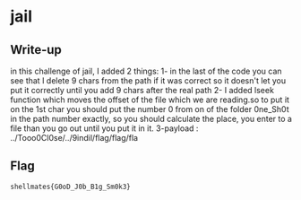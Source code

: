 # jail

## Write-up

in this challenge of jail, I added 2 things: 
1- in the last of the code you can see that I delete 9 chars from the path if it was correct so it doesn't let you put it correctly until you add 9 chars after the real path
2- I added lseek function which moves  the offset of the file which we are reading.so to put it on the 1st char you should put the number 0 from on of the folder 0ne_Sh0t
    in the path number exactly, so you should calculate the place, you enter to a file than you go out until you put it in it.
3-payload : ../Tooo0Cl0se/../9indil/flag/flag/fla
## Flag

`shellmates{G0oD_J0b_B1g_Sm0k3}`
